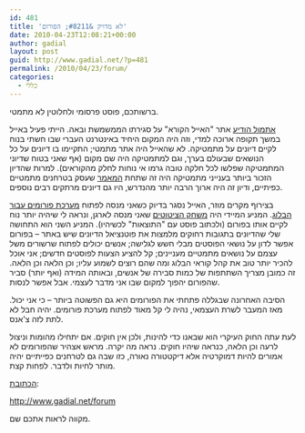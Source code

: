```yaml
---
id: 481
title: 'לא מדויק &#8211; הפורום'
date: 2010-04-23T12:08:21+00:00
author: gadial
layout: post
guid: http://www.gadial.net/?p=481
permalink: /2010/04/23/forum/
categories:
  - כללי
---
```

ברשותכם, פוסט פרסומי ולחלוטין לא מתמטי.

[אתמול הודיע](http://www.haayal.co.il/story_3201) אתר "האייל הקורא" על סגירתו הממשמשת ובאה. הייתי פעיל באייל במשך תקופה ארוכה למדי, וזה היה המקום היחיד באינטרנט העברי שבו חשתי בנוח לקיים דיונים על מתמטיקה. לא שהאייל היה אתר מתמטי; התקיימו בו דיונים על כל הנושאים שבעולם בערך, וגם למתמטיקה היה שם מקום (אף שאני בטוח שדיוני המתמטיקה שפלשו לכל חלקה טובה גרמו אי נוחות לחלק מהקוראים). למרות שהדיון הזכור ביותר בענייני מתמטיקה היה זה שתחת [המאמר](http://www.haayal.co.il/story?id=1571) שעסק בטרחנים מתמטיים כפיתיים, ודיון זה היה ארוך הרבה יותר מהנדרש, היו גם דיונים מרתקים רבים נוספים.

בצירוף מקרים מוזר, האייל נסגר בדיוק כשאני מנסה לפתוח [מערכת פורומים עבור הבלוג](http://www.gadial.net/forum). המניע המיידי היה [משחק הציטוטים](http://www.gadial.net/?p=446) שאני מנסה לארגן, ונראה לי שיהיה יותר נוח לקיים אותו בפורום (ולכתוב פוסט עם "התוצאות" לכשיהיו). המניע השני הוא התחושה שלי שהדיונים בתגובות רחוקים מלמצות את פוטנציאל הדיונים שיש באתר &#8211; בפורום אפשר לדון על נושאי הפוסטים מבלי חשש לגלישה; אנשים יכולים לפתוח שרשורים משל עצמם על נושאים מתמטיים מעניינים; קל להציע הצעות לפוסטים חדשים; אני אוכל להכיר יותר טוב את קהל קוראי הבלוג ומה שהם רוצים לשמוע עליו; וכן הלאה וכן הלאה. זה כמובן מצריך השתתפות של כמות סבירה של אנשים, ובאותה המידה (ואף יותר) סביר שהפורום יהפוך למקום שבו אני מדבר לעצמי. אבל אפשר לנסות.

הסיבה האחרונה שבגללה פתחתי את הפורומים היא גם הפשוטה ביותר &#8211; כי אני יכול. מאז המעבר לשרת העצמאי, נהיה לי קל מאוד לפתוח מערכת פורומים. יהיה חבל לא לתת לזה צ'אנס.

לעת עתה החוק העיקרי הוא שבאנו כדי להינות, ולכן אין חוקים. אם יתחילו מהומות וניצול לרעה וכן הלאה, כנראה שיהיו חוקים. נראה מה יקרה. מראש אצהיר שהפורומים לא אמורים להיות דמוקרטיה אלא דיקטטורה נאורה, כזו שבה גם לטרחנים כפייתיים יהיה מותר לחיות ולדבר. לפחות קצת.

[הכתובת](http://www.gadial.net/forum):

http://www.gadial.net/forum

מקווה לראות אתכם שם.